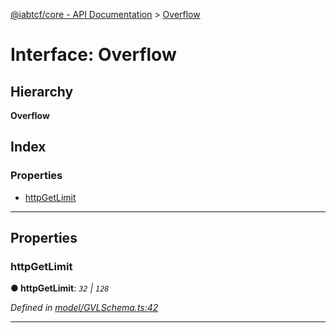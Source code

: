 [@iabtcf/core - API Documentation](../README.md) > [Overflow](../interfaces/overflow.md)

# Interface: Overflow

## Hierarchy

**Overflow**

## Index

### Properties

* [httpGetLimit](overflow.md#httpgetlimit)

---

## Properties

<a id="httpgetlimit"></a>

###  httpGetLimit

**● httpGetLimit**: *`32` \| `128`*

*Defined in [model/GVLSchema.ts:42](https://github.com/chrispaterson/iabtcf-es/blob/8dedfba/modules/core/src/model/GVLSchema.ts#L42)*

___

